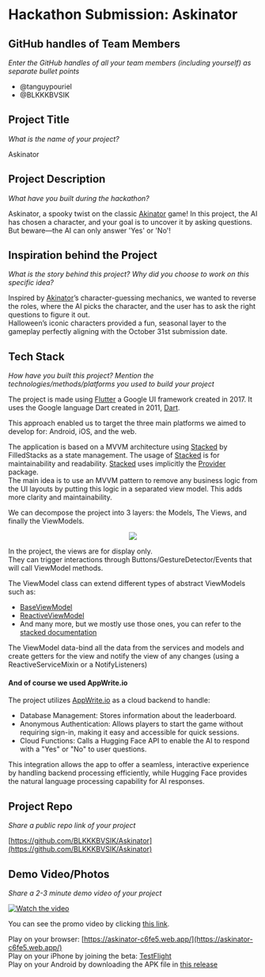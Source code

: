 # Hackathon Submission: Askinator

## GitHub handles of Team Members  
_Enter the GitHub handles of all your team members (including yourself) as separate bullet points_

- @tanguypouriel
- @BLKKKBVSIK


## Project Title
_What is the name of your project?_

Askinator

## Project Description    
_What have you built during the hackathon?_

Askinator, a spooky twist on the classic [Akinator](https://en.akinator.com/) game!
In this project, the AI has chosen a character, and your goal is to uncover it by asking questions.
But beware—the AI can only answer 'Yes' or 'No'!

## Inspiration behind the Project  
_What is the story behind this project? Why did you choose to work on this specific idea?_

Inspired by [Akinator](https://en.akinator.com/)’s character-guessing mechanics, we wanted to reverse the roles, where the AI picks the character, and the user has to ask the right questions to figure it out.  
Halloween’s iconic characters provided a fun, seasonal layer to the gameplay perfectly aligning with the October 31st submission date.

## Tech Stack    
_How have you built this project? Mention the technologies/methods/platforms you used to build your project_


The project is made using [Flutter](https://flutter.dev/) a Google UI framework created in 2017.
It uses the Google language Dart created in 2011, [Dart](https://dartlang.org/).

This approach enabled us to target the three main platforms we aimed to develop for: Android, iOS, and the web.

The application is based on a MVVM architecture using [Stacked](https://pub.dev/packages/stacked) by FilledStacks as a state management.
The usage of [Stacked](https://pub.dev/packages/stacked) is for maintainability and readability.
 [Stacked](https://pub.dev/packages/stacked) uses implicitly the [Provider](https://pub.dev/packages/provider) package.  
The main idea is to use an MVVM pattern to remove any business logic from the UI layouts by putting this logic in a separated view model. This adds more clarity and maintainability.

We can decompose the project into 3 layers: the Models, The Views, and finally the ViewModels.

<p align="center">
    <img src="https://user-images.githubusercontent.com/20175372/150529665-4007b616-7590-490c-b25b-ef8a30753210.png">
</p>

In the project, the views are for display only.    
They can trigger interactions through Buttons/GestureDetector/Events that will call ViewModel methods.

The ViewModel class can extend different types of abstract ViewModels such as:

- [BaseViewModel](https://github.com/Stacked-Org/stacked/blob/master/README_old.md#baseviewmodel-functionality)
- [ReactiveViewModel](https://github.com/Stacked-Org/stacked/blob/master/README_old.md#reactiveviewmodel)
- And many more, but we mostly use those ones, you can refer to the [stacked documentation](https://pub.dev/documentation/stacked/latest/stacked/stacked-library.html#classes)

The ViewModel data-bind all the data from the services and models and create getters for the view and notify the view of any changes (using a ReactiveServiceMixin or a NotifyListeners)

#### **And of course we used AppWrite.io**

The project utilizes [AppWrite.io](https://appwrite.io/) as a cloud backend to handle:

- Database Management: Stores information about the leaderboard.
- Anonymous Authentication: Allows players to start the game without requiring sign-in, making it easy and accessible for quick sessions.
- Cloud Functions: Calls a Hugging Face API to enable the AI to respond with a "Yes" or "No" to user questions.
  
This integration allows the app to offer a seamless, interactive experience by handling backend processing efficiently, while Hugging Face provides the natural language processing capability for AI responses.

## Project Repo  
_Share a public repo link of your project_

[https://github.com/BLKKKBVSIK/Askinator](https://github.com/BLKKKBVSIK/Askinator)

## Demo Video/Photos  
_Share a 2-3 minute demo video of your project_


[![Watch the video](https://github.com/user-attachments/assets/f78148e4-aa37-4826-a132-15505a11604d)](https://www.youtube.com/watch?v=pXO6IXGCl1s)

You can see the promo video by clicking [this link](https://www.youtube.com/watch?v=pXO6IXGCl1s).  

Play on your browser: [https://askinator-c6fe5.web.app/](https://askinator-c6fe5.web.app/)  
Play on your iPhone by joining the beta: [TestFlight](https://testflight.apple.com/join/UDH124NH)  
Play on your Android by downloading the APK file in [this release](https://github.com/BLKKKBVSIK/Askinator/releases/tag/v1.0.0) 

